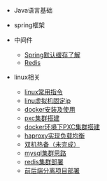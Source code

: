 * Java语言基础



* spring框架



* 中间件
  * [Spring默认缓存了解](article/Spring默认缓存了解.md)
  * [Redis](article/Redis.md)



* linux相关
  * [linux常用指令](article/linux常用指令.md)
  * [linu虚拟机固定ip](article/linu虚拟机固定ip.md)
  * [docker安装及使用](article/docker安装及使用.md)
  * [pxc集群搭建](article/PXC集群搭建.md)
  * [docker环境下PXC集群搭建](article/docker环境下PXC集群搭建.md)
  * [haproxy实现负载均衡](article/haproxy实现负载均衡.md)
  * [双机热备（未完成）](article/双机热备（未完成）.md)
  * [mysql集群思路](article/mysql集群思路.md)
  * [redis集群部署](article/redis集群部署.md)
  * [前后端分离项目部署](article/前后端分离项目部署.md)
